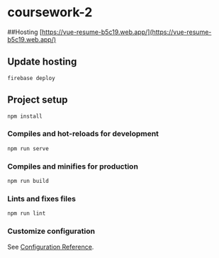 # coursework-2

##Hosting
[https://vue-resume-b5c19.web.app/](https://vue-resume-b5c19.web.app/)

## Update hosting
```
firebase deploy
```

## Project setup
```
npm install
```

### Compiles and hot-reloads for development
```
npm run serve
```

### Compiles and minifies for production
```
npm run build
```

### Lints and fixes files
```
npm run lint
```

### Customize configuration
See [Configuration Reference](https://cli.vuejs.org/config/).
